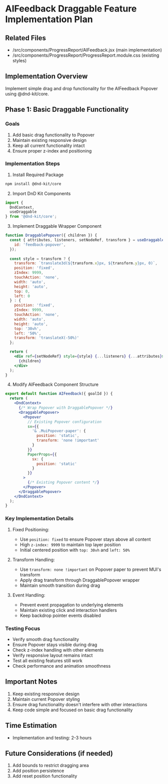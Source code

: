 # AIFeedback Draggable Feature Implementation Plan

## Related Files
- /src/components/ProgressReport/AIFeedback.jsx (main implementation)
- /src/components/ProgressReport/ProgressReport.module.css (existing styles)

## Implementation Overview
Implement simple drag and drop functionality for the AIFeedback Popover using @dnd-kit/core.

## Phase 1: Basic Draggable Functionality

### Goals
1. Add basic drag functionality to Popover
2. Maintain existing responsive design
3. Keep all current functionality intact
4. Ensure proper z-index and positioning

### Implementation Steps
1. Install Required Package
```bash
npm install @dnd-kit/core
```

2. Import DnD Kit Components
```jsx
import {
  DndContext,
  useDraggable
} from '@dnd-kit/core';
```

3. Implement Draggable Wrapper Component
```jsx
function DraggablePopover({ children }) {
  const { attributes, listeners, setNodeRef, transform } = useDraggable({
    id: 'feedback-popover',
  });
  
  const style = transform ? {
    transform: `translate3d(${transform.x}px, ${transform.y}px, 0)`,
    position: 'fixed',
    zIndex: 9999,
    touchAction: 'none',
    width: 'auto',
    height: 'auto',
    top: 0,
    left: 0
  } : {
    position: 'fixed',
    zIndex: 9999,
    touchAction: 'none',
    width: 'auto',
    height: 'auto',
    top: '30vh',
    left: '50%',
    transform: 'translateX(-50%)'
  };

  return (
    <div ref={setNodeRef} style={style} {...listeners} {...attributes}>
      {children}
    </div>
  );
}
```

4. Modify AIFeedback Component Structure
```jsx
export default function AIFeedback({ goalId }) {
  return (
    <DndContext>
      {/* Wrap Popover with DraggablePopover */}
      <DraggablePopover>
        <Popover
          // Existing Popover configuration
          sx={{
            '& .MuiPopover-paper': {
              position: 'static',
              transform: 'none !important'
            }
          }}
          PaperProps={{
            sx: {
              position: 'static'
            }
          }}
        >
          {/* Existing Popover content */}
        </Popover>
      </DraggablePopover>
    </DndContext>
  );
}
```

### Key Implementation Details
1. Fixed Positioning:
   - Use `position: fixed` to ensure Popover stays above all content
   - High `z-index: 9999` to maintain top layer position
   - Initial centered position with `top: 30vh` and `left: 50%`

2. Transform Handling:
   - Use `transform: none !important` on Popover paper to prevent MUI's transform
   - Apply drag transform through DraggablePopover wrapper
   - Maintain smooth transition during drag

3. Event Handling:
   - Prevent event propagation to underlying elements
   - Maintain existing click and interaction handlers
   - Keep backdrop pointer events disabled

### Testing Focus
- Verify smooth drag functionality
- Ensure Popover stays visible during drag
- Check z-index handling with other elements
- Verify responsive layout remains intact
- Test all existing features still work
- Check performance and animation smoothness

## Important Notes
1. Keep existing responsive design
2. Maintain current Popover styling
3. Ensure drag functionality doesn't interfere with other interactions
4. Keep code simple and focused on basic drag functionality

## Time Estimation
- Implementation and testing: 2-3 hours

## Future Considerations (if needed)
1. Add bounds to restrict dragging area
2. Add position persistence
3. Add reset position functionality 